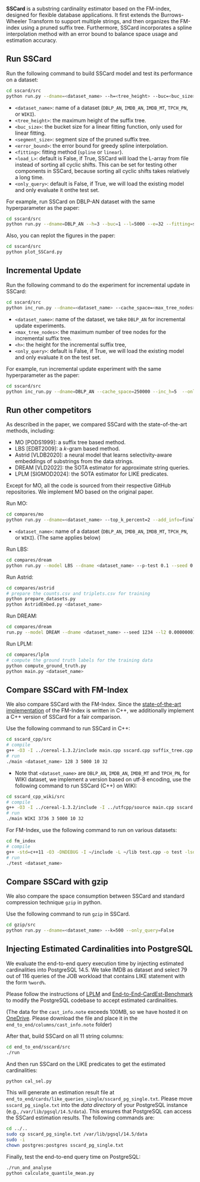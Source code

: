 **SSCard** is a substring cardinality estimator based on the FM-index, designed for flexible database applications. It first extends the Burrows-Wheeler Transform to support multiple strings, and then organizes the FM-index using a pruned suffix tree. Furthermore, SSCard incorporates a spline interpolation method with an error bound to balance space usage and estimation accuracy.

## Run SSCard

Run the following command to build SSCard model and test its performance on a dataset:

```bash
cd sscard/src
python run.py --dname=<dataset_name> --h=<tree_height> --buc=<buc_size> --l=<segment_size> --e=<error_bound> --fitting=<fitting_method> --load_L=<Load_L> --only_query=<only_query>
```

- `<dataset_name>`: name of a dataset (`DBLP_AN`, `IMDB_AN`, `IMDB_MT`, `TPCH_PN`, or `WIKI`).
- `<tree_height>`: the maximum height of the suffix tree.
- `<buc_size>`: the bucket size for a linear fitting function, only used for linear fitting.
- `<segment_size>`: segment size of the pruned suffix tree.
- `<error_bound>`: the error bound for greedy spline interpolation.
- `<fitting>`: fitting method (`spline` or `linear`).
- `<load_L>`: default is False, if True, SSCard will load the L-array from file instead of sorting all cyclic shifts. This can be set for testing other components in SSCard, because sorting all cyclic shifts takes relatively a long time. 
- `<only_query>`: default is False, if True, we will load the existing model and only evaluate it onthe test set.



For example, run SSCard on DBLP-AN dataset with the same hyperparameter as the paper:

```bash
cd sscard/src
python run.py --dname=DBLP_AN --h=3 --buc=1 --l=5000 --e=32 --fitting=spline --load_L=False
```



Also, you can replot the figures in the paper:

```bash
cd sscard/src
python plot_SSCard.py
```





## Incremental Update

Run the following command to do the experiment for incremental update in SSCard:

```bash
cd sscard/src
python inc_run.py --dname=<dataset_name> --cache_space=<max_tree_nodes> --inc_h=<h> --only_query=<only_query>
```

- `<dataset_name>`: name of the dataset, we take `DBLP_AN` for incremental update experiments.
- `<max_tree_nodes>`: the maximum number of tree nodes for the incremental suffix tree.
- `<h>`: the height for the incremental suffix tree,
- `<only_query>`: default is False, if True, we will load the existing model and only evaluate it on the test set.

For example, run incremental update experiment with the same hyperparameter as the paper:

```bash
cd sscard/src
python inc_run.py --dname=DBLP_AN --cache_space=250000 --inc_h=5  --only_query=False
```





## Run other competitors

As described in the paper, we compared SSCard with the state-of-the-art methods, including:

- MO [PODS1999]: a suffix tree based method.
- LBS [EDBT2009]: a $k$-gram based method.
- Astrid [VLDB2020]: a neural model that learns selectivity-aware embeddings of substrings from the data strings.
- DREAM [VLD2022]: the SOTA estimator for approximate string queries.
- LPLM [SIGMOD2024]: the SOTA estimator for LIKE predicates.

Except for MO, all the code is sourced from their respective GitHub repositories. We implement MO based on the original paper.

Run MO:
```bash
cd compares/mo
python run.py --dname=<dataset_name> --top_k_percent=2 --add_info=final --only_query=True
```

- `<dataset_name>`: name of a dataset (`DBLP_AN`, `IMDB_AN`, `IMDB_MT`, `TPCH_PN`, or `WIKI`). (The same applies below)

Run LBS:

```bash
cd compares/dream
python run.py --model LBS --dname <dataset_name> --p-test 0.1 --seed 0 --Ntbl 5 --PT 20 --max-d 0 --L 10
```

Run Astrid: 

```bash
cd compares/astrid
# prepare the counts.csv and triplets.csv for training
python prepare_datasets.py
python AstridEmbed.py <dataset_name>
```

Run DREAM:

```bash
cd compares/dream
run.py --model DREAM --dname <dataset_name> --seed 1234 --l2 0.00000001 --lr 0.001 --layer 1 --pred-layer 3 --cs 512 --max-epoch 100 --patience 10 --max-d 0 --max-char 200 --bs 128 --h-dim 512 --es 100 --clip-gr 10.0
```

Run LPLM:

```bash
cd compares/lplm
# compute the ground truth labels for the training data
python compute_ground_truth.py
python main.py <dataset_name>
```





## Compare SSCard with FM-Index

We also compare SSCard with the FM-Index. Since the [state-of-the-art implementation](https://github.com/simongog/sdsl-lite) of the FM-Index is written in C++, we additionally implement a C++ version of SSCard for a fair comparison.

Use  the following command to run SSCard in C++:
```bash
cd sscard_cpp/src
# compile
g++ -O3 -I ../cereal-1.3.2/include main.cpp sscard.cpp suffix_tree.cpp -o main
# run
./main <dataset_name> 128 3 5000 10 32
```

- Note that `<dataset_name>` are `DBLP_AN`, `IMDB_AN`, `IMDB_MT` and `TPCH_PN`, for WIKI dataset, we implement a version based on utf-8 encoding, use the following command to run SSCard (C++) on WIKI:

```bash
cd sscard_cpp_wiki/src
# compile
g++ -O3 -I ../cereal-1.3.2/include -I ../utfcpp/source main.cpp sscard.cpp suffix_tree.cpp -o main
# run
./main WIKI 3736 3 5000 10 32
```



For FM-Index, use the following command to run on various datasets:

```bash
cd fm_index
# compile
g++ -std=c++11 -O3 -DNDEBUG -I ~/include -L ~/lib test.cpp -o test -lsdsl -ldivsufsort -ldivsufsort64
# run
./test <dataset_name>
```





## Compare SSCard with gzip

We also compare the space consumption between SSCard and standard compression technique `gzip` in python.

Use the following command to run `gzip` in SSCard.

```bash
cd gzip/src
python run.py --dname=<dataset_name> --k=500 --only_query=False
```





## Injecting Estimated Cardinalities into PostgreSQL

We evaluate the end-to-end query execution time by injecting estimated cardinalities into PostgreSQL 14.5. We take IMDB as dataset and select 79 out of 116 queries of the JOB workload that contains LIKE statement with the form `%word%`.

Please follow the instructions of [LPLM](https://github.com/dbis-ukon/lplm?tab=readme-ov-file) and [End-to-End-CardEst-Benchmark](https://github.com/Nathaniel-Han/End-to-End-CardEst-Benchmark) to modify the PostgreSQL codebase to accept estimated cardinalities.

(The data for the `cast_info.note` exceeds 100MB, so we have hosted it on [OneDrive](https://drive.google.com/file/d/1XwdtetU69aGPBtmVmeI0UUkHt_YcvSqx/view?usp=drive_link). Please download the file and place it in the `end_to_end/columns/cast_info.note` folder)

After that, build SSCard on all 11 string columns:

```bash
cd end_to_end/sscard/src
./run
```

And then run SSCard on the LIKE predicates to get the estimated cardinalities:

```bash
python cal_sel.py
```

This will generate an estimation result file at `end_to_end/cards/like_queries_single/sscard_pg_single.txt`. Please move `sscard_pg_single.txt` into the *data directory* of your PostgreSQL instance (e.g., `/var/lib/pgsql/14.5/data`). This ensures that PostgreSQL can access the SSCard estimation results. The following commands are:
```bash
cd ../..
sudo cp sscard_pg_single.txt /var/lib/pgsql/14.5/data
sudo -i
chown postgres:postgres sscard_pg_single.txt
```

Finally, test the end-to-end query time on PostgreSQL:

```bash
./run_and_analyse
python calculate_quantile_mean.py
```







